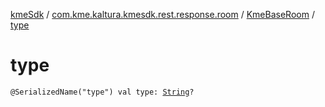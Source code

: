 [kmeSdk](../../index.md) / [com.kme.kaltura.kmesdk.rest.response.room](../index.md) / [KmeBaseRoom](index.md) / [type](./type.md)

# type

`@SerializedName("type") val type: `[`String`](https://kotlinlang.org/api/latest/jvm/stdlib/kotlin/-string/index.html)`?`
